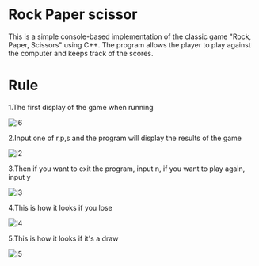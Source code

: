 # Rock Paper scissor
This is a simple console-based implementation of the classic game "Rock, Paper, Scissors" using C++. The program allows the player to play against the computer and keeps track of the scores.
# Rule 
1.The first display of the game when running

![l6](https://github.com/ramdani212/tugas_besar_struktur_data_dan_algoritma_kel1/assets/137449158/3081d426-ac59-40b2-8702-5c7b55c026ee)

2.Input one of r,p,s and the program will display the results of the game

![l2](https://github.com/ramdani212/tugas_besar_struktur_data_dan_algoritma_kel1/assets/137449158/0470b90f-450f-4cd8-84b1-cf9054fde677)

3.Then if you want to exit the program, input n, if you want to play again, input y

![l3](https://github.com/ramdani212/tugas_besar_struktur_data_dan_algoritma_kel1/assets/137449158/70d2967a-9982-4232-9784-2e5f19b14584)

4.This is how it looks if you lose

![l4](https://github.com/ramdani212/tugas_besar_struktur_data_dan_algoritma_kel1/assets/137449158/66637325-9949-4ea3-aff5-93471ac8664c)

5.This is how it looks if it's a draw

![l5](https://github.com/ramdani212/tugas_besar_struktur_data_dan_algoritma_kel1/assets/137449158/31aba6ba-ad0f-490e-94d0-385da3a7c94c)
